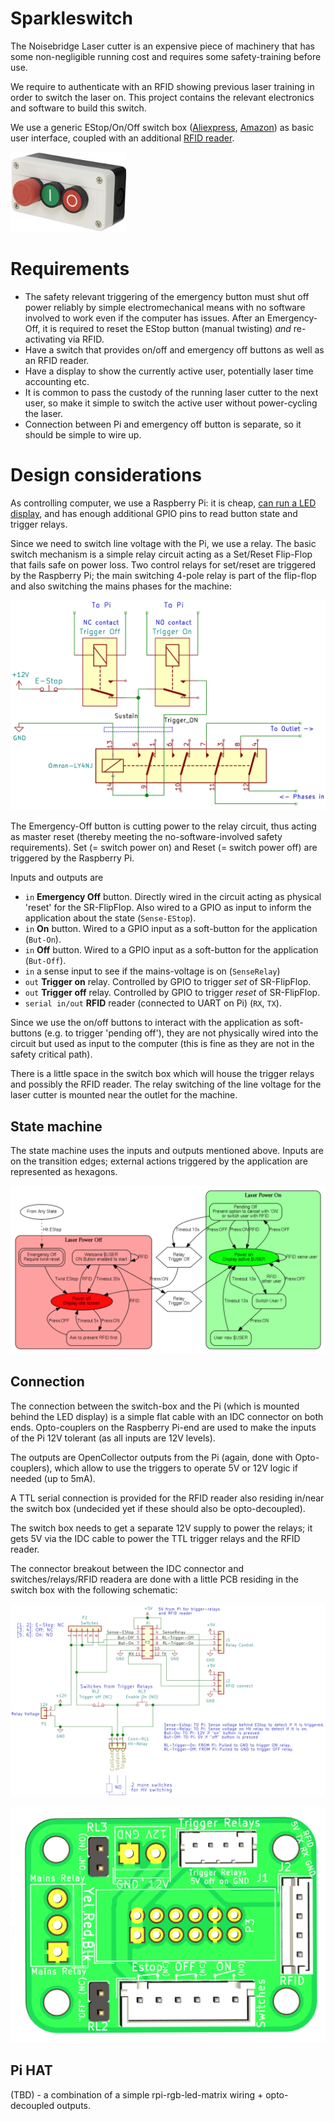 Sparkleswitch
=============

The Noisebridge Laser cutter is an expensive piece of machinery that has
some non-negligible running cost and requires some safety-training before use.

We require to authenticate with an RFID showing previous laser training
in order to switch the laser on. This project contains the relevant electronics
and software to build this switch.

We use a generic EStop/On/Off switch box ([Aliexpress][switch-box-ali], [Amazon][switch-box-amazon]) as basic user interface, coupled with an
additional [RFID reader].

![](img/switch-box.jpg)

# Requirements

 * The safety relevant triggering of the emergency button must
   shut off power reliably by simple electromechanical means with no software
   involved to work even if the computer has issues.
   After an Emergency-Off, it is required to reset the EStop button
   (manual twisting) _and_ re-activating via RFID.
 * Have a switch that provides on/off and emergency off buttons as well
   as an RFID reader.
 * Have a display to show the currently active user, potentially laser
   time accounting etc.
 * It is common to pass the custody of the running laser cutter to the next
   user, so make it simple to switch the active user without power-cycling
   the laser.
 * Connection between Pi and emergency off button is separate, so it should
   be simple to wire up.

# Design considerations

As controlling computer, we use a Raspberry Pi: it is cheap, [can run
a LED display][rpi-rgb-matrix], and has enough additional GPIO pins to
read button state and trigger relays.

Since we need to switch line voltage with the Pi, we use a relay.
The basic switch mechanism is a simple relay circuit acting as a Set/Reset
Flip-Flop that fails safe on power loss.
Two control relays for set/reset are triggered by the Raspberry Pi; the main
switching 4-pole relay is part of the flip-flop and also switching the
mains phases for the machine:

![](img/relay-flipflop.png)

The Emergency-Off button is cutting power to the relay circuit, thus acting
as master reset (thereby meeting the no-software-involved safety requirements).
Set (= switch power on) and Reset (= switch power off) are triggered by the
Raspberry Pi.

Inputs and outputs are

 * `in` **Emergency Off** button. Directly wired in the
    circuit acting as physical 'reset' for the SR-FlipFlop. Also wired to a
    GPIO as input to inform the application about the state (`Sense-EStop`).
 * `in` **On** button. Wired to a GPIO input as a soft-button for
    the application (`But-On`).
 * `in` **Off** button. Wired to a GPIO input as a soft-button for the
    application (`But-Off`).
 * `in` a sense input to see if the mains-voltage is on (`SenseRelay`)
 * `out` **Trigger on** relay. Controlled by GPIO
    to trigger *set* of SR-FlipFlop.
 * `out` **Trigger off** relay. Controlled by GPIO
    to trigger *reset* of SR-FlipFlop.
 * `serial in/out` **RFID** reader (connected to UART on Pi) (`RX`, `TX`).

Since we use the on/off buttons to interact with the application as
soft-buttons (e.g. to trigger 'pending off'), they are not physically wired
into the circuit but used as input to the computer (this is fine as they
are not in the safety critical path).

There is a little space in the switch box which will house the trigger relays
and possibly the RFID reader. The relay switching of the line voltage for the
laser cutter is mounted near the outlet for the machine.

## State machine

The state machine uses the inputs and outputs mentioned above. Inputs are
on the transition edges; external actions triggered by the application
are represented as hexagons.

![Sparkleswitch states](img/sparkle-states.png)

## Connection

The connection between the switch-box and the Pi (which is mounted behind the
LED display) is a simple flat cable with an IDC connector on both ends.
Opto-couplers on the Raspberry Pi-end are used to make the inputs of
the Pi 12V tolerant (as all inputs are 12V levels).

The outputs are OpenCollector outputs from the Pi (again, done with
Opto-couplers), which allow to use the triggers to operate 5V or 12V logic
if needed (up to 5mA).

A TTL serial connection is provided for the RFID reader also residing in/near
the switch box (undecided yet if these should also be opto-decoupled).

The switch box needs to get a separate 12V supply to power the relays; it gets
5V via the IDC cable to power the TTL trigger relays and the RFID reader.

The connector breakout between the IDC connector and switches/relays/RFID
readera are done with a little PCB residing in the switch box with the following
schematic:

<a href="./hardware/switch-connector"><img src="img/switch-connector-schem.png"/></a>

![](img/switch-box-pcb-render.png)

## Pi HAT

(TBD) - a combination of a simple rpi-rgb-led-matrix wiring + opto-decoupled
outputs.

[switch-box-ali]: https://www.aliexpress.com/wholesale?SearchText=NC+Emergency+Stop+Red+Green
[switch-box-amazon]: https://www.amazon.com/gp/product/B0097B4YK0
[rpi-rgb-matrix]: https://github.com/hzeller/rpi-rgb-led-matrix
[RFID reader]: https://github.com/noisebridge/rfid-access-control/tree/master/hardware/terminal